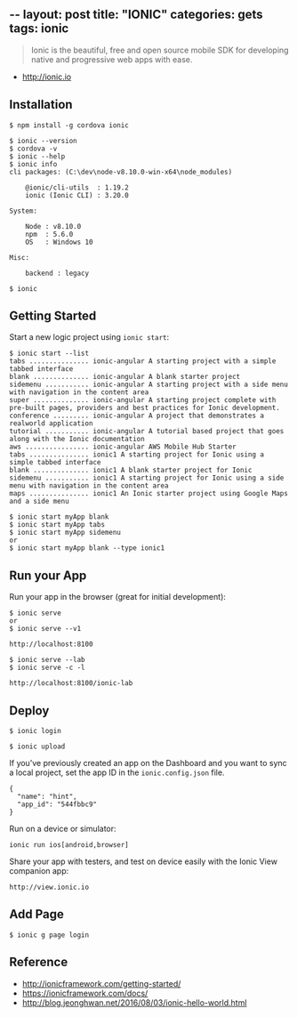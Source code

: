 --
layout: post
title: "IONIC"
categories: gets
tags: ionic 
---

> Ionic is the beautiful, free and open source mobile SDK for developing native and progressive web apps with ease.

* http://ionic.io


Installation
------------

```
$ npm install -g cordova ionic
```

```
$ ionic --version
$ cordova -v
$ ionic --help
$ ionic info
cli packages: (C:\dev\node-v8.10.0-win-x64\node_modules)

    @ionic/cli-utils  : 1.19.2
    ionic (Ionic CLI) : 3.20.0

System:

    Node : v8.10.0
    npm  : 5.6.0
    OS   : Windows 10

Misc:

    backend : legacy
```

```
$ ionic
```

Getting Started
---------------

Start a new logic project using `ionic start`:

```
$ ionic start --list 
tabs ............... ionic-angular A starting project with a simple tabbed interface
blank .............. ionic-angular A blank starter project
sidemenu ........... ionic-angular A starting project with a side menu with navigation in the content area
super .............. ionic-angular A starting project complete with pre-built pages, providers and best practices for Ionic development.
conference ......... ionic-angular A project that demonstrates a realworld application
tutorial ........... ionic-angular A tutorial based project that goes along with the Ionic documentation
aws ................ ionic-angular AWS Mobile Hub Starter
tabs ............... ionic1 A starting project for Ionic using a simple tabbed interface
blank .............. ionic1 A blank starter project for Ionic
sidemenu ........... ionic1 A starting project for Ionic using a side menu with navigation in the content area
maps ............... ionic1 An Ionic starter project using Google Maps and a side menu
```

```
$ ionic start myApp blank 
$ ionic start myApp tabs 
$ ionic start myApp sidemenu 
or
$ ionic start myApp blank --type ionic1
```

Run your App
------------

Run your app in the browser (great for initial development):
```
$ ionic serve 
or
$ ionic serve --v1

http://localhost:8100
```

```
$ ionic serve --lab
$ ionic serve -c -l 

http://localhost:8100/ionic-lab
```

Deploy
------

```
$ ionic login 
```

```
$ ionic upload 
```

If you’ve previously created an app on the Dashboard and you want to sync a local project, set the app ID in the `ionic.config.json` file.  
```
{
  "name": "hint",
  "app_id": "544fbbc9"
}
```

Run on a device or simulator:
```
ionic run ios[android,browser]
```

Share your app with testers, and test on device easily with the Ionic View companion app:
```
http://view.ionic.io
```

Add Page
--------

```
$ ionic g page login
```

Reference
---------

* http://ionicframework.com/getting-started/
* https://ionicframework.com/docs/
* http://blog.jeonghwan.net/2016/08/03/ionic-hello-world.html
